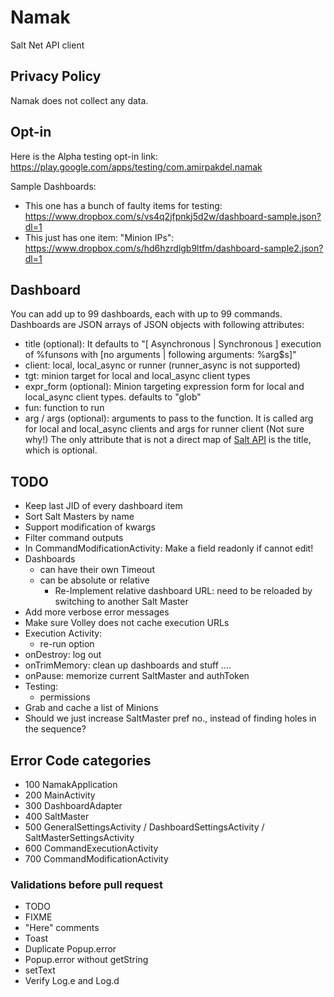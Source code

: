 # Namak
Salt Net API client

## Privacy Policy
Namak does not collect any data.

## Opt-in
Here is the Alpha testing opt-in link: https://play.google.com/apps/testing/com.amirpakdel.namak

Sample Dashboards:
- This one has a bunch of faulty items for testing:
 https://www.dropbox.com/s/vs4q2jfpnkj5d2w/dashboard-sample.json?dl=1
- This just has one item: "Minion IPs":
 https://www.dropbox.com/s/hd6hzrdlgb9ltfm/dashboard-sample2.json?dl=1


## Dashboard
You can add up to 99 dashboards, each with up to 99 commands.
Dashboards are JSON arrays of JSON objects with following attributes:
- title (optional): It defaults to "[ Asynchronous | Synchronous ] execution of %fun$s on %tgt$s with [no arguments | following arguments: %arg$s]"
- client: local, local_async or runner (runner_async is not supported)
- tgt: minion target for local and local_async client types
- expr_form (optional): Minion targeting expression form for local and local_async client types. defaults to "glob"
- fun: function to run
- arg / args (optional): arguments to pass to the function. It is called arg for local and local_async clients and args for runner client (Not sure why!)
The only attribute that is not a direct map of [Salt API](http://docs.saltstack.com/en/latest/ref/clients/) is the title, which is optional.

## TODO
- Keep last JID of every dashboard item
- Sort Salt Masters by name
- Support modification of kwargs
- Filter command outputs
- In CommandModificationActivity: Make a field readonly if cannot edit!
- Dashboards
    - can have their own Timeout
    - can be absolute or relative
        - Re-Implement relative dashboard URL: need to be reloaded by switching to another Salt Master
- Add more verbose error messages
- Make sure Volley does not cache execution URLs
- Execution Activity:
    - re-run option
- onDestroy: log out
- onTrimMemory: clean up dashboards and stuff ....
- onPause: memorize current SaltMaster and authToken
- Testing:
    - permissions
- Grab and cache a list of Minions
- Should we just increase SaltMaster pref no., instead of finding holes in the sequence?


## Error Code categories
- 100 NamakApplication
- 200 MainActivity
- 300 DashboardAdapter
- 400 SaltMaster
- 500 GeneralSettingsActivity / DashboardSettingsActivity / SaltMasterSettingsActivity
- 600 CommandExecutionActivity
- 700 CommandModificationActivity


### Validations before pull request
- TODO
- FIXME
- "Here" comments
- Toast
- Duplicate Popup.error
- Popup.error without getString
- setText
- Verify Log.e and Log.d
